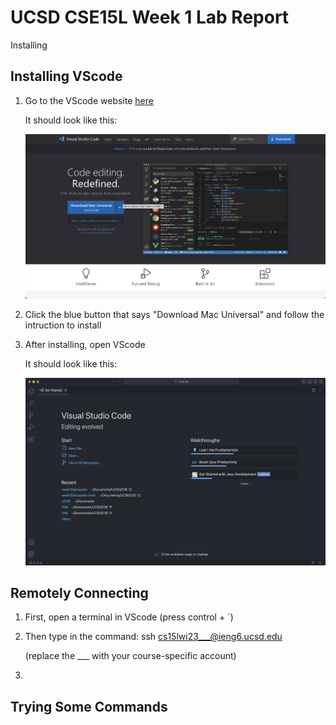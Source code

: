 # UCSD CSE15L Week 1 Lab Report

Installing

## Installing VScode

1. Go to the VScode website [here](https://code.visualstudio.com/) 

    It should look like this: 

    ![VScode website](VSCodeWebsite.png)

2. Click the blue button that says "Download Mac Universal" and follow the intruction to install

3. After installing, open VScode

    It should look like this:
    
    ![VScode new window](VScodeNewWindow.png)
    

## Remotely Connecting

1. First, open a terminal in VScode (press control + `)

2. Then type in the command: ssh cs15lwi23___@ieng6.ucsd.edu

    (replace the ___ with your course-specific account)
    
3. 


## Trying Some Commands
